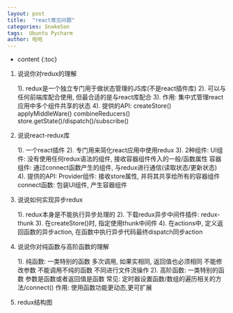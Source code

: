 ```yaml
---
layout: post
title:  "react常见问题"
categories: SnakeSon
tags:  Ubuntu Pycharm 
author: 哈哈
---
```


* content
{:toc}
1. 说说你对redux的理解

    1). redux是一个独立专门用于做状态管理的JS库(不是react插件库)
    2). 可以与任何前端库配合使用, 但最合适的是与react库配合
    3). 作用: 集中式管理react应用中多个组件共享的状态
    4). 提供的API:
    	createStore()
    	applyMiddleWare()
    	combineReducers()
    	store.getState()/dispatch()/subscribe()

2. 说说react-redux库

    1). 一个react插件
    2). 专门用来简化react应用中使用redux
    3). 2种组件:
    	UI组件: 没有使用任何redux语法的组件, 接收容器组件传入的一般/函数属性
    	容器组件: 通过connect函数产生的组件, 与redux进行通信(读取状态/更新状态)
    4). 提供的API:
    	Provider组件: 接收store属性, 并将其共享给所有的容器组件
    	connect函数: 包装UI组件, 产生容器组件

3. 说说如何实现异步redux

    1). redux本身是不能执行异步处理的
    2). 下载redux异步中间件插件: redux-thunk
    3). 在createStore()时, 指定使用thunk中间件
    4). 在actions中, 定义返回函数的异步action, 在函数中执行异步代码最终dispatch同步action

4. 说说你对纯函数与高阶函数的理解

    1). 纯函数: 一类特别的函数
    	多次调用, 如果实相同, 返回值也必须相同
    	不能修改参数
    	不能调用不纯的函数
    	不同进行文件流操作
    2). 高阶函数: 一类特别的函数
    	参数是函数或者返回值是函数
    	常见: 定时器设置函数/数组的遍历相关的方法/connect()
    	作用: 使用函数功能更动态,更可扩展

5. redux结构图




